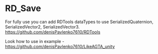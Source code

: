 # RD_Save

For fully use you can add RDTools dataTypes to use SerializedQuaternion, SerializedVector2, SerializedVector3.
https://github.com/denisPavlenko7610/RDTools

Look how to use in example - https://github.com/denisPavlenko7610/LikeAGTA_unity

